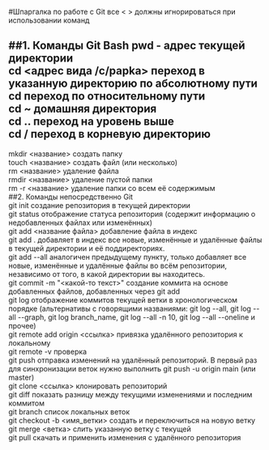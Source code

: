#Шпаргалка по работе с Git
все < > должны игнорироваться при использовании команд   

##1.	Команды Git Bash 
pwd - адрес текущей директории  
cd <адрес вида /c/papka> переход в указанную директорию по абсолютному пути  
cd переход по относительному пути  
cd ~ домашняя директория  
cd .. переход на уровень выше  
cd / переход в корневую директорию  
---
mkdir <название> создать папку  
touch <название> создать файл (или несколько)  
rm <название> удаление файла  
rmdir <название> удаление пустой папки  
rm -r <название> удаление папки со всем её содержимым  
##2.	Команды непосредственно Git  
git init создание репозитория в текущей директории  
git status отображение статуса репозитория (содержит информацию о недобавленных файлах или изменённых)  
git add <название файла> добавление файла в индекс  
git add . добавляет в индекс все новые, изменённые и удалённые файлы в текущей директории и её поддиректориях.  
git add --all аналогичен предыдущему пункту, только добавляет все новые, изменённые и удалённые файлы во всём репозитории, независимо от того, в какой директории вы находитесь.  
git commit -m "<какой-то текст>" создание коммита на основе добавленных файлов, добавленных через git add  
git log отображение коммитов текущей ветки в хронологическом порядке (альтернативы с говорящими названиями: git log --all, git log --all --graph, git log branch_name, git log --all -n 10, git log --all --oneline и прочее)  
git remote add origin <ссылка> привязка удалённого репозитория к локальному  
git remote -v проверка  
git push отправка изменений на удалённый репозиторий. В первый раз для синхронизации веток нужно выполнить git push -u origin main (или master)  
git clone <ссылка> клонировать репозиторий  
git diff показать разницу между текущими изменениями и последним коммитом  
git branch список локальных веток  
git checkout -b <имя_ветки> создать и переключиться на новую ветку  
git merge <ветка> слить указанную ветку с текущей  
git pull скачать и применить изменения с удалённого репозитория  

